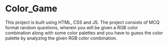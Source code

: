 # Color_Game
This project is built using HTML, CSS and JS. The project consists of MCQ format random questions, wherein you will be given a RGB color combination along with some color palettes and you have to guess the color palette by analyzing the given RGB color combination. 
